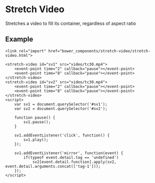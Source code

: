 # Stretch Video #

Stretches a video to fill its container, regardless of aspect ratio

## Example ##

    <link rel="import" href="bower_components/stretch-video/stretch-video.html">

    <stretch-video id="sv1" src="video/tc30.mp4">
		<event-point time="2" callback="pause"></event-point>
		<event-point time="8" callback="pause"></event-point>
	</stretch-video>
	<stretch-video id="sv2" src="video/tc30.mp4">
		<event-point time="2" callback="pause"></event-point>
		<event-point time="8" callback="pause"></event-point>
	</stretch-video>
	<script>
		var sv1 = document.querySelector('#sv1');
		var sv2 = document.querySelector('#sv2');

		function pause() {
			sv1.pause();
		}

		sv1.addEventListener('click', function() {
			sv1.play();
		});

		sv1.addEventListener('mirror', function(event) {
			if(typeof event.detail.tag == 'undefined')
				sv2[event.detail.function].apply(sv2, event.detail.arguments.concat(['tag-1']));
		});
	</script>
